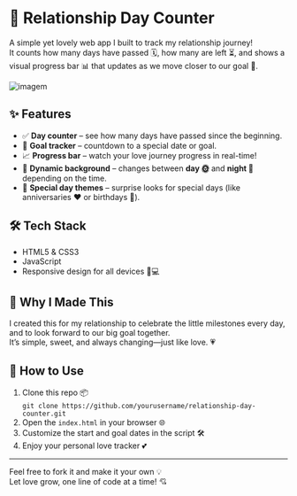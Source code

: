 # 💖 Relationship Day Counter

A simple yet lovely web app I built to track my relationship journey!  
It counts how many days have passed 🗓️, how many are left ⏳, and shows a visual progress bar 📊 that updates as we move closer to our goal 💍.

![imagem](https://github.com/user-attachments/assets/bca258f1-4a3e-44af-82f2-f12b040c56ba)

## ✨ Features

- ✅ **Day counter** – see how many days have passed since the beginning.
- 🔮 **Goal tracker** – countdown to a special date or goal.
- 📈 **Progress bar** – watch your love journey progress in real-time!
- 🌅 **Dynamic background** – changes between **day 🌞** and **night 🌙** depending on the time.
- 🎉 **Special day themes** – surprise looks for special days (like anniversaries ❤️ or birthdays 🎂).

## 🛠️ Tech Stack

- HTML5 & CSS3
- JavaScript
- Responsive design for all devices 📱💻

## 💌 Why I Made This

I created this for my relationship to celebrate the little milestones every day, and to look forward to our big goal together.  
It’s simple, sweet, and always changing—just like love. 💗

## 🚀 How to Use

1. Clone this repo 📦  
   `git clone https://github.com/yourusername/relationship-day-counter.git`
2. Open the `index.html` in your browser 🌐
3. Customize the start and goal dates in the script 🛠️
4. Enjoy your personal love tracker 💕

---

Feel free to fork it and make it your own 💡  
Let love grow, one line of code at a time! 💘
